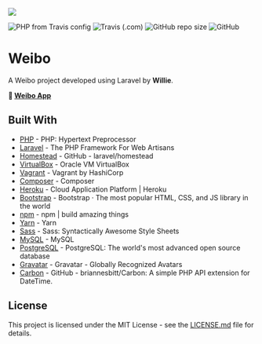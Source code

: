 ![](https://repository-images.githubusercontent.com/188513991/0661b700-80d4-11e9-9b54-3bc2e7c73335)

![PHP from Travis config](https://img.shields.io/travis/php-v/WillieWangWei/weibo.svg)
![Travis (.com)](https://img.shields.io/travis/com/WillieWangWei/Weibo.svg)
![GitHub repo size](https://img.shields.io/github/repo-size/WillieWangWei/weibo.svg)
![GitHub](https://img.shields.io/github/license/WillieWangWei/weibo.svg)

# Weibo

A Weibo project developed using Laravel by **Willie**.

**🎉 [Weibo App](https://weibo-willie.herokuapp.com/)**

## Built With

* [PHP](https://php.net/) - PHP: Hypertext Preprocessor
* [Laravel](https://laravel.com/) - The PHP Framework For Web Artisans
* [Homestead](https://github.com/laravel/homestead) - GitHub - laravel/homestead
* [VirtualBox](https://www.virtualbox.org/) - Oracle VM VirtualBox
* [Vagrant](https://www.vagrantup.com/) - Vagrant by HashiCorp
* [Composer](https://getcomposer.org/) - Composer
* [Heroku](https://heroku.com/) - Cloud Application Platform | Heroku
* [Bootstrap](https://getbootstrap.com/) - Bootstrap · The most popular HTML, CSS, and JS library in the world
* [npm](https://www.npmjs.com/) - npm | build amazing things
* [Yarn](https://yarnpkg.com/) - Yarn
* [Sass](https://sass-lang.com/) - Sass: Syntactically Awesome Style Sheets
* [MySQL](https://www.mysql.com/) - MySQL
* [PostgreSQL](https://www.postgresql.org/) - PostgreSQL: The world's most advanced open source database
* [Gravatar](https://en.gravatar.com/) - Gravatar - Globally Recognized Avatars
* [Carbon](https://github.com/briannesbitt/Carbon) - GitHub - briannesbitt/Carbon: A simple PHP API extension for DateTime.

## License

This project is licensed under the MIT License - see the [LICENSE.md](https://github.com/WillieWangWei/Weibo/blob/master/LICENSE) file for details.
